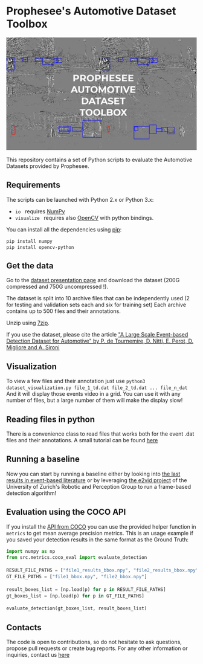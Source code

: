 # Prophesee's Automotive Dataset Toolbox

[![Prophesee Automotive Dataset](media/GEN1-Automotive-detection-dataset-thumbnail.jpg)](https://www.youtube.com/watch?v=VJ7VSUqFvVE&feature=youtu.be) 

This repository contains a set of Python scripts to evaluate the Automotive Datasets provided by Prophesee.

## Requirements

The scripts can be launched with Python 2.x or Python 3.x:
* `io `   requires [NumPy](https://numpy.org/) 
* `visualize `   requires also [OpenCV](https://opencv.org/) with python bindings.

You can install all the dependencies using [pip](https://pip.pypa.io/en/stable/):
```
pip install numpy
pip install opencv-python
```

## Get the data

Go to the [dataset presentation page](https://www.prophesee.ai/2019/12/18/atis-automotive-detection-dataset/) and download the dataset (200G compressed and 750G uncompressed !).

The dataset is split into 10 archive files that can be independently used (2 for testing and validation sets each and six for training set)
Each archive contains up to 500 files and their annotations.

Unzip using [7zip](https://www.7-zip.org/).

If you use the dataset, please cite the article ["A Large Scale Event-based Detection Dataset for Automotive" by P. de Tournemire, D. Nitti, E. Perot, D. Migliore and A. Sironi](https://arxiv.org/abs/2001.08499)

## Visualization

To view a few files and their annotation just use
    `python3 dataset_visualization.py file_1_td.dat file_2_td.dat ... file_n_dat`
And it will display those events video in a grid. You can use it with any number of files, but a large number of them will
make the display slow!

## Reading files in python

There is a convenience class to read files that works both for the event .dat files and their annotations.
A small tutorial can be found [here](tutorial.ipynb)


## Running a baseline

Now you can start by running a baseline either by looking into [the last results in event-based literature](https://github.com/uzh-rpg/event-based_vision_resources) or by leveraging [the e2vid project](https://github.com/uzh-rpg/rpg_e2vid) of the University of Zurich's Robotic and Perception Group to run a frame-based detection algorithm!

## Evaluation using the COCO API

If you install the [API from COCO](https://github.com/cocodataset/cocoapi) you can use the provided helper function in `metrics` to get mean average precision metrics.
This is an usage example if you saved your detection results in the same format as the Ground Truth:
```python
import numpy as np
from src.metrics.coco_eval import evaluate_detection

RESULT_FILE_PATHS = ["file1_results_bbox.npy", "file2_results_bbox.npy"]
GT_FILE_PATHS = ["file1_bbox.npy", "file2_bbox.npy"]

result_boxes_list = [np.load(p) for p in RESULT_FILE_PATHS]
gt_boxes_list = [np.load(p) for p in GT_FILE_PATHS]

evaluate_detection(gt_boxes_list, result_boxes_list)
```
## Contacts
The code is open to contributions, so do not hesitate to ask questions, propose pull requests or create bug reports.
For any other information or inquiries, contact us [here](https://www.prophesee.ai/contact-us/)